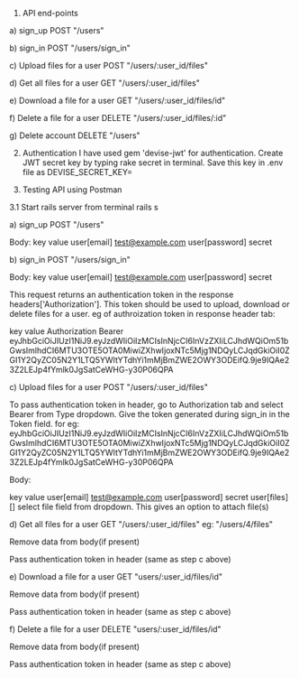 1. API end-points

a) sign_up
POST "/users"

b) sign_in
POST "/users/sign_in"

c) Upload files for a user
POST "/users/:user_id/files"

d) Get all files for a user
GET "/users/:user_id/files"

e) Download a file for a user
GET "/users/:user_id/files/id"

f) Delete a file for a user
DELETE "/users/:user_id/files/:id"

g) Delete account
DELETE "/users"

2. Authentication
I have used gem 'devise-jwt' for authentication. Create JWT secret key by typing rake secret in terminal. Save this key in .env file as
DEVISE_SECRET_KEY=

3. Testing API using Postman

3.1 Start rails server from terminal
rails s

a) sign_up
POST "/users"

Body:
key                     value
user[email]             test@example.com
user[password]          secret


b) sign_in
POST "/users/sign_in"

Body:
key                     value
user[email]             test@example.com
user[password]          secret

This request returns an authentication token in the response headers['Authorization']. This token should be used to upload, download or delete files for a user.
eg of authroization token in response header tab:

key              value
Authorization    Bearer eyJhbGciOiJIUzI1NiJ9.eyJzdWIiOiIzMCIsInNjcCI6InVzZXIiLCJhdWQiOm51bGwsImlhdCI6MTU3OTE5OTA0MiwiZXhwIjoxNTc5Mjg1NDQyLCJqdGkiOiI0ZGI1Y2QyZC05N2Y1LTQ5YWItYTdhYi1mMjBmZWE2OWY3ODEifQ.9je9IQAe23Z2LEJp4fYmlk0JgSatCeWHG-y30P06QPA


c) Upload files for a user
POST "/users/:user_id/files"

To pass authentication token in header, go to Authorization tab and select Bearer from Type dropdown. Give the token generated during sign_in in the Token field.
for eg: eyJhbGciOiJIUzI1NiJ9.eyJzdWIiOiIzMCIsInNjcCI6InVzZXIiLCJhdWQiOm51bGwsImlhdCI6MTU3OTE5OTA0MiwiZXhwIjoxNTc5Mjg1NDQyLCJqdGkiOiI0ZGI1Y2QyZC05N2Y1LTQ5YWItYTdhYi1mMjBmZWE2OWY3ODEifQ.9je9IQAe23Z2LEJp4fYmlk0JgSatCeWHG-y30P06QPA

Body:

key                     value
user[email]             test@example.com
user[password]          secret
user[files][]           select file field from dropdown. This gives an option to attach file(s)


d) Get all files for a user
GET "/users/:user_id/files"
eg: "/users/4/files"

Remove data from body(if present)

Pass authentication token in header (same as step c above)


e) Download a file for a user
GET "users/:user_id/files/id"

Remove data from body(if present)

Pass authentication token in header (same as step c above)


f) Delete a file for a user
DELETE "users/:user_id/files/id"

Remove data from body(if present)

Pass authentication token in header (same as step c above)









